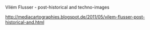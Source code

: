 Vilém Flusser - post-historical and techno-images

http://mediacartographies.blogspot.de/2011/05/vilem-flusser-post-historical-and.html